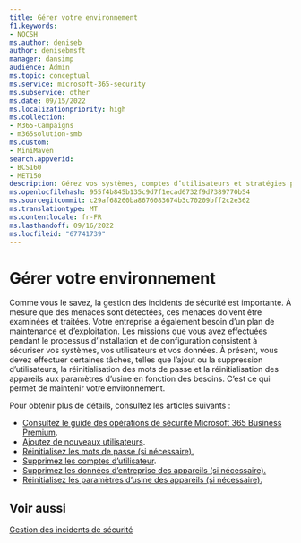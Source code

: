 ```yaml
---
title: Gérer votre environnement
f1.keywords:
- NOCSH
ms.author: deniseb
author: denisebmsft
manager: dansimp
audience: Admin
ms.topic: conceptual
ms.service: microsoft-365-security
ms.subservice: other
ms.date: 09/15/2022
ms.localizationpriority: high
ms.collection:
- M365-Campaigns
- m365solution-smb
ms.custom:
- MiniMaven
search.appverid:
- BCS160
- MET150
description: Gérez vos systèmes, comptes d’utilisateurs et stratégies pour vous protéger contre les cyberattaques.
ms.openlocfilehash: 955f4b845b135c9d7f1ecad6732f9d7389770b54
ms.sourcegitcommit: c29af68260ba8676083674b3c70209bff2c2e362
ms.translationtype: MT
ms.contentlocale: fr-FR
ms.lasthandoff: 09/16/2022
ms.locfileid: "67741739"
---
```

# <a name="maintain-your-environment"></a>Gérer votre environnement

Comme vous le savez, la gestion des incidents de sécurité est importante. À mesure que des menaces sont détectées, ces menaces doivent être examinées et traitées. Votre entreprise a également besoin d’un plan de maintenance et d’exploitation. Les missions que vous avez effectuées pendant le processus d’installation et de configuration consistent à sécuriser vos systèmes, vos utilisateurs et vos données. À présent, vous devez effectuer certaines tâches, telles que l’ajout ou la suppression d’utilisateurs, la réinitialisation des mots de passe et la réinitialisation des appareils aux paramètres d’usine en fonction des besoins. C’est ce qui permet de maintenir votre environnement.

Pour obtenir plus de détails, consultez les articles suivants : 

- [Consultez le guide des opérations de sécurité Microsoft 365 Business Premium](m365bp-security-incident-quick-start.md).
- [Ajoutez de nouveaux utilisateurs](m365bp-add-users.md).
- [Réinitialisez les mots de passe (si nécessaire).](m365bp-reset-passwords.md)
- [Supprimez les comptes d’utilisateur](m365bp-review-remediation-actions-devices.md).
- [Supprimez les données d’entreprise des appareils (si nécessaire).](../admin/devices/remove-company-data.md)
- [Réinitialisez les paramètres d’usine des appareils (si nécessaire).](../admin/devices/reset-devices-to-factory-settings.md)

## <a name="see-also"></a>Voir aussi

[Gestion des incidents de sécurité](m365bp-security-incident-management.md)